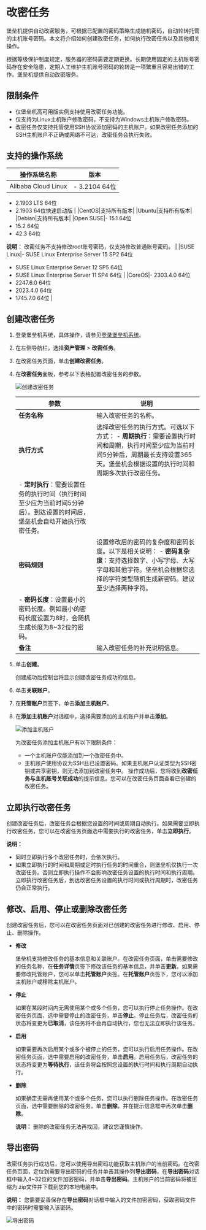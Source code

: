 # 改密任务

堡垒机提供自动改密服务，可根据已配置的密码策略生成随机密码，自动轮转托管的主机账号密码。本文将介绍如何创建改密任务，如何执行改密任务以及其他相关操作。

根据等级保护制度规定，服务器的密码需要定期更换。长期使用固定的主机账号密码存在安全隐患，定期人工维护主机账号密码的轮转是一项繁重且容易出错的工作。堡垒机提供自动改密服务。

## 限制条件

-   仅堡垒机高可用版实例支持使用改密任务功能。
-   仅支持为Linux主机账户修改密码，不支持为Windows主机账户修改密码。
-   改密任务仅支持托管使用SSH协议添加密码的主机账户。如果改密任务添加的SSH主机账户不正确或网络不可达，改密任务会执行失败。

## 支持的操作系统

|操作系统名称|版本|
|------|--|
|Alibaba Cloud Linux|-   3.2104 64位
-   2.1903 LTS 64位
-   2.1903 64位快速启动版 |
|CentOS|支持所有版本|
|Ubuntu|支持所有版本|
|Debian|支持所有版本|
|Open SUSE|-   15.1 64位
-   15.2 64位
-   42.3 64位

**说明：** 改密任务不支持修改root账号密码，仅支持修改普通账号密码。 |
|SUSE Linux|-   SUSE Linux Enterprise Server 15 SP2 64位
-   SUSE Linux Enterprise Server 12 SP5 64位
-   SUSE Linux Enterprise Server 11 SP4 64位 |
|CoreOS|-   2303.4.0 64位
-   2247.6.0 64位
-   2023.4.0 64位
-   1745.7.0 64位 |

## 创建改密任务

1.  登录堡垒机系统，具体操作，请参见[登录堡垒机系统](/intl.zh-CN/用户指南（V3.2版本）/管理员手册/登录堡垒机系统.md)。

2.  在左侧导航栏，选择**资产管理** \> **改密任务**。

3.  在改密任务页面，单击**创建改密任务**。

4.  在**改密任务**面板，参考以下表格配置改密任务的参数。

    ![创建改密任务](https://static-aliyun-doc.oss-accelerate.aliyuncs.com/assets/img/zh-CN/6342830261/p271584.png)

    |参数|说明|
    |--|--|
    |**任务名称**|输入改密任务的名称。|
    |**执行方式**|选择改密任务的执行方式。可选以下方式：    -   **周期执行**：需要设置执行时间和周期，执行时间至少应为当前时间5分钟后，周期最长支持设置365天。堡垒机会根据设置的执行时间和周期多次执行改密任务。
    -   **定时执行**：需要设置任务的执行时间（执行时间至少应为当前时间5分钟后）。到达设置的时间后，堡垒机会自动开始执行改密任务。 |
    |**密码规则**|设置修改后的密码的复杂度和密码长度。以下是相关说明：    -   **密码复杂度**：支持选择数字、小写字母、大写字母和其他字符。堡垒机会根据您选择的字符类型随机生成新密码。建议至少选择两种字符。
    -   **密码长度**：设置最小的密码长度。例如最小的密码长度设置为8时，会随机生成长度为8~32位的密码。 |
    |**备注**|输入改密任务的补充说明信息。|

5.  单击**创建**。

    创建成功后控制台将显示创建改密任务成功的信息。

6.  单击**关联账户**。

7.  在**托管账户**页签下，单击**添加主机账户**。

8.  在**添加主机账户**对话框中，选择需要添加的主机账户并单击**添加**。

    ![添加主机账户](https://static-aliyun-doc.oss-accelerate.aliyuncs.com/assets/img/zh-CN/6342830261/p271595.png)

    为改密任务添加主机账户有以下限制条件：

    -   一个主机账户仅能添加到一个改密任务中。
    -   主机账户使用协议为SSH且已设置密码。如果主机账户认证类型为SSH密钥或共享密钥，则无法添加到改密任务中。
    操作成功后，您将收到**改密任务与主机账号关联成功**的提示信息。您可以在改密任务页面查看已创建的改密任务。


## 立即执行改密任务

创建改密任务后，改密任务会根据您设置的时间或周期自动执行。如果需要立即执行改密任务，您可以在改密任务页面选中需要执行的改密任务，单击**立即执行**。

**说明：**

-   同时立即执行多个改密任务时，会依次执行。
-   如果立即执行的时间和周期或定时执行任务的时间重合，则堡垒机仅执行一次改密任务。否则立即执行操作不会影响改密任务设置的执行时间和执行周期。立即执行改密任务后，到达改密任务设置的执行时间或执行周期时，改密任务仍会正常执行。

## 修改、启用、停止或删除改密任务

创建改密任务后，您可以在改密任务页面对已创建的改密任务进行修改、启用、停止、删除操作。

-   **修改**

    堡垒机支持修改任务的基本信息和关联账户。在改密任务页面，单击需要修改的任务名称，在**任务详情**页签下修改该任务的基本信息，并单击**更新**。如果需要修改托管账户，您可以单击**托管账户**页签。在**托管账户**页签下，您可以添加主机账户或移除主机账户。

-   **停止**

    如果在某段时间内无需使用某个或多个任务，您可以执行停止任务操作。在改密任务页面，选中需要停止的改密任务，单击**停止**。停止任务后，改密任务的状态将变更为**已取消**，该任务将不会再自动执行，您也无法立即执行该任务。

-   **启用**

    如果需要再次启用某个或多个被停止的任务，您可以执行启用任务操作。在改密任务页面，选中需要启用的改密任务，单击**启用**。启用任务后，改密任务的状态将变更为**等待执行**，该任务将会按照您设置的执行时间和执行周期自动执行。

-   **删除**

    如果确定无需再使用某个或多个任务，您可以执行删除任务操作。在改密任务页面，选中需要删除的改密任务，单击**删除**，并在提示信息框中再次单击**删除**。

    **说明：** 删除的改密任务无法再找回，建议您谨慎操作。


## 导出密码

改密任务执行成功后，您可以使用导出密码功能获取主机账户的当前密码。在改密任务页面，定位到需要导出密码的任务并单击其操作列**导出密码**，在**导出密码**对话框中输入4~32位的文件加密密码，并单击**导出密码**。主机账户的当前密码将被压缩为.zip文件并下载到您的本地电脑中。

**说明：** 您需要妥善保存在**导出密码**对话框中输入的文件加密密码，获取密码文件中的密码时需要输入该密码。

![导出密码](https://static-aliyun-doc.oss-accelerate.aliyuncs.com/assets/img/zh-CN/6985540261/p271630.png)


